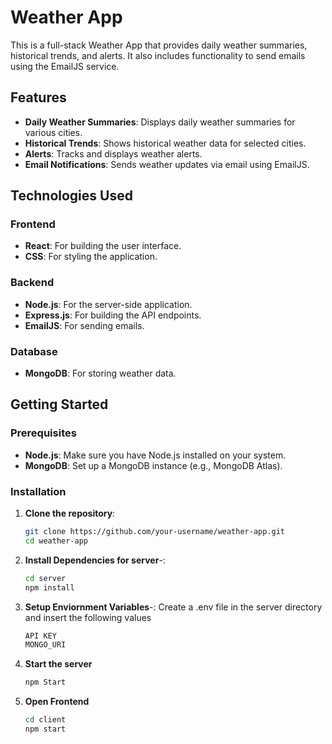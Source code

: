 # Weather App

This is a full-stack Weather App that provides daily weather summaries, historical trends, and alerts. It also includes functionality to send emails using the EmailJS service.

## Features

- **Daily Weather Summaries**: Displays daily weather summaries for various cities.
- **Historical Trends**: Shows historical weather data for selected cities.
- **Alerts**: Tracks and displays weather alerts.
- **Email Notifications**: Sends weather updates via email using EmailJS.

## Technologies Used

### Frontend

- **React**: For building the user interface.
- **CSS**: For styling the application.

### Backend

- **Node.js**: For the server-side application.
- **Express.js**: For building the API endpoints.
- **EmailJS**: For sending emails.

### Database

- **MongoDB**: For storing weather data.

## Getting Started

### Prerequisites

- **Node.js**: Make sure you have Node.js installed on your system.
- **MongoDB**: Set up a MongoDB instance (e.g., MongoDB Atlas).

### Installation

1. **Clone the repository**:

   ```sh
   git clone https://github.com/your-username/weather-app.git
   cd weather-app

2. **Install Dependencies for server**-:
    ```sh
    cd server
    npm install 
3. **Setup Enviornment Variables**-:
    Create a .env file in the server directory and insert the following values 
    ```sh
    API KEY
    MONGO_URI
4. **Start the server**
    ```sh
    npm Start
5. **Open Frontend**
    ```sh
    cd client
    npm start 

